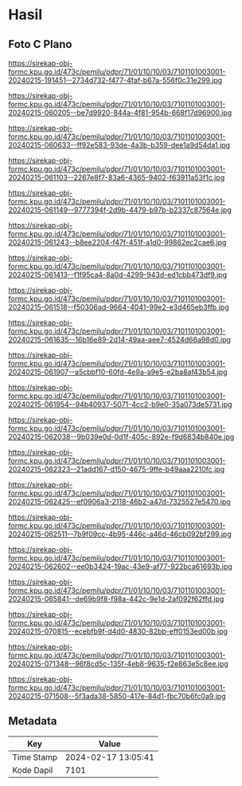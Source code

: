 # Hasil

## Foto C Plano

https://sirekap-obj-formc.kpu.go.id/473c/pemilu/pdpr/71/01/10/10/03/7101101003001-20240215-191451--2734d732-f477-4faf-b67a-556f0c31e299.jpg

https://sirekap-obj-formc.kpu.go.id/473c/pemilu/pdpr/71/01/10/10/03/7101101003001-20240215-060205--be7d9920-844a-4f81-954b-668f17d96900.jpg

https://sirekap-obj-formc.kpu.go.id/473c/pemilu/pdpr/71/01/10/10/03/7101101003001-20240215-060633--ff92e583-93de-4a3b-b359-dee1a9d54da1.jpg

https://sirekap-obj-formc.kpu.go.id/473c/pemilu/pdpr/71/01/10/10/03/7101101003001-20240215-061103--2267e8f7-83a6-4365-9402-f63911a53f1c.jpg

https://sirekap-obj-formc.kpu.go.id/473c/pemilu/pdpr/71/01/10/10/03/7101101003001-20240215-061149--9777394f-2d9b-4479-b97b-b2337c87564e.jpg

https://sirekap-obj-formc.kpu.go.id/473c/pemilu/pdpr/71/01/10/10/03/7101101003001-20240215-061243--b8ee2204-f47f-451f-a1d0-99862ec2cae6.jpg

https://sirekap-obj-formc.kpu.go.id/473c/pemilu/pdpr/71/01/10/10/03/7101101003001-20240215-061413--f1f95ca4-8a0d-4299-943d-ed1cbb473df9.jpg

https://sirekap-obj-formc.kpu.go.id/473c/pemilu/pdpr/71/01/10/10/03/7101101003001-20240215-061518--f50306ad-9664-4041-99e2-e3d465eb3ffb.jpg

https://sirekap-obj-formc.kpu.go.id/473c/pemilu/pdpr/71/01/10/10/03/7101101003001-20240215-061635--16b16e89-2d14-49aa-aee7-4524d66a98d0.jpg

https://sirekap-obj-formc.kpu.go.id/473c/pemilu/pdpr/71/01/10/10/03/7101101003001-20240215-061907--a5cbbf10-60fd-4e9a-a9e5-e2ba8af43b54.jpg

https://sirekap-obj-formc.kpu.go.id/473c/pemilu/pdpr/71/01/10/10/03/7101101003001-20240215-061954--94b40937-5071-4cc2-b9e0-35a073de5731.jpg

https://sirekap-obj-formc.kpu.go.id/473c/pemilu/pdpr/71/01/10/10/03/7101101003001-20240215-062038--9b039e0d-0d1f-405c-892e-f9d6834b840e.jpg

https://sirekap-obj-formc.kpu.go.id/473c/pemilu/pdpr/71/01/10/10/03/7101101003001-20240215-062323--21add167-d150-4675-9ffe-b49aaa2210fc.jpg

https://sirekap-obj-formc.kpu.go.id/473c/pemilu/pdpr/71/01/10/10/03/7101101003001-20240215-062425--ef0906a3-2118-46b2-a47d-7325527e5470.jpg

https://sirekap-obj-formc.kpu.go.id/473c/pemilu/pdpr/71/01/10/10/03/7101101003001-20240215-062511--7b9f09cc-4b95-446c-a46d-46cb092bf299.jpg

https://sirekap-obj-formc.kpu.go.id/473c/pemilu/pdpr/71/01/10/10/03/7101101003001-20240215-062602--ee0b3424-19ac-43e9-af77-922bca61693b.jpg

https://sirekap-obj-formc.kpu.go.id/473c/pemilu/pdpr/71/01/10/10/03/7101101003001-20240215-065841--de69b9f8-f98a-442c-9e1d-2af092f62ffd.jpg

https://sirekap-obj-formc.kpu.go.id/473c/pemilu/pdpr/71/01/10/10/03/7101101003001-20240215-070815--ecebfb9f-d4d0-4830-82bb-eff0153ed00b.jpg

https://sirekap-obj-formc.kpu.go.id/473c/pemilu/pdpr/71/01/10/10/03/7101101003001-20240215-071348--96f8cd5c-135f-4eb8-9635-f2e863e5c8ee.jpg

https://sirekap-obj-formc.kpu.go.id/473c/pemilu/pdpr/71/01/10/10/03/7101101003001-20240215-071508--5f3ada38-5850-417e-84d1-fbc70b6fc0a9.jpg


## Metadata

| Key        | Value               |
| ---------- | ------------------- |
| Time Stamp | 2024-02-17 13:05:41 |
| Kode Dapil | 7101                |



